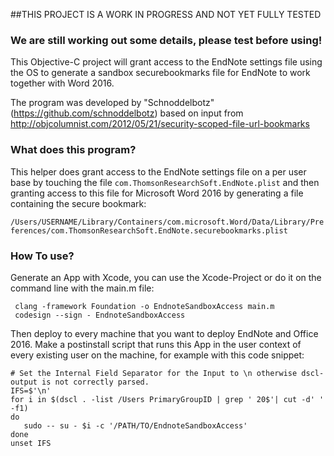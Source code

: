 ##THIS PROJECT IS A WORK IN PROGRESS AND NOT YET FULLY TESTED
### We are still working out some details, please test before using!

This Objective-C project will grant access to the EndNote settings file using the OS to generate a sandbox securebookmarks file for EndNote to work together with Word 2016.

The program was developed by "Schnoddelbotz" (https://github.com/schnoddelbotz) based on input from
http://objcolumnist.com/2012/05/21/security-scoped-file-url-bookmarks


### What does this program?
This helper does grant access to the EndNote settings file on a per user base by touching the file `com.ThomsonResearchSoft.EndNote.plist` and then granting access to this file for Microsoft Word 2016 by generating a file containing the secure bookmark:

`/Users/USERNAME/Library/Containers/com.microsoft.Word/Data/Library/Preferences/com.ThomsonResearchSoft.EndNote.securebookmarks.plist`


### How To use?
Generate an App with Xcode, you can use the Xcode-Project or do it on the command line with the main.m file:

```
 clang -framework Foundation -o EndnoteSandboxAccess main.m
 codesign --sign - EndnoteSandboxAccess
```

Then deploy to every machine that you want to deploy EndNote and Office 2016. Make a postinstall script that runs this App in the user context of every existing user on the machine, for example with this code snippet:

```
# Set the Internal Field Separator for the Input to \n otherwise dscl-output is not correctly parsed.
IFS=$'\n'
for i in $(dscl . -list /Users PrimaryGroupID | grep ' 20$'| cut -d' ' -f1)
do
   sudo -- su - $i -c '/PATH/TO/EndnoteSandboxAccess'
done
unset IFS
```
